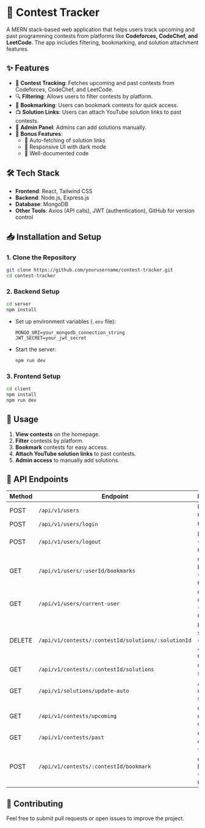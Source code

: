 # **🚀 Contest Tracker**

A MERN stack-based web application that helps users track upcoming and past programming contests from platforms like **Codeforces, CodeChef, and LeetCode**. The app includes filtering, bookmarking, and solution attachment features.

## **✨ Features**
- 🎯 **Contest Tracking**: Fetches upcoming and past contests from Codeforces, CodeChef, and LeetCode.
- 🔍 **Filtering**: Allows users to filter contests by platform.
- 📌 **Bookmarking**: Users can bookmark contests for quick access.
- 📺 **Solution Links**: Users can attach YouTube solution links to past contests.
- 🔑 **Admin Panel**: Admins can add solutions manually.
- 🎁 **Bonus Features**:
  - 🔄 Auto-fetching of solution links
  - 🌙 Responsive UI with dark mode
  - 📜 Well-documented code

## **🛠 Tech Stack**
- **Frontend**: React, Tailwind CSS
- **Backend**: Node.js, Express.js
- **Database**: MongoDB
- **Other Tools**: Axios (API calls), JWT (authentication), GitHub for version control

## **📥 Installation and Setup**

### **1. Clone the Repository**
```bash
git clone https://github.com/yourusername/contest-tracker.git
cd contest-tracker
```

### **2. Backend Setup**
```bash
cd server
npm install
```
- Set up environment variables (`.env` file):  
  ```
  MONGO_URI=your_mongodb_connection_string
  JWT_SECRET=your_jwt_secret
  ```
- Start the server:
  ```bash
  npm run dev
  ```

### **3. Frontend Setup**
```bash
cd client
npm install
npm run dev
```

## **🚀 Usage**
1. **View contests** on the homepage.
2. **Filter** contests by platform.
3. **Bookmark** contests for easy access.
4. **Attach YouTube solution links** to past contests.
5. **Admin access** to manually add solutions.

## **📡 API Endpoints**
| Method | Endpoint | Description |
|--------|---------|-------------|
| POST | `/api/v1/users` | Register a new user |
| POST | `/api/v1/users/login` | User login |
| POST | `/api/v1/users/logout` | Logout user (JWT required) |
| GET | `/api/v1/users/:userId/bookmarks` | Get all bookmarks (JWT required) |
| GET | `/api/v1/users/current-user` | Get current user details (JWT required) |
| DELETE | `/api/v1/contests/:contestId/solutions/:solutionId` | Delete a solution (Admin & JWT required) |
| GET | `/api/v1/contests/:contestId/solutions` | Get all solutions |
| GET | `/api/v1/solutions/update-auto` | Auto-update solution link |
| GET | `/api/v1/contests/upcoming` | Get upcoming contests |
| GET | `/api/v1/contests/past` | Get past contests |
| POST | `/api/v1/contests/:contestId/bookmark` | Toggle contest bookmark (JWT required) |

## **🤝 Contributing**
Feel free to submit pull requests or open issues to improve the project.


